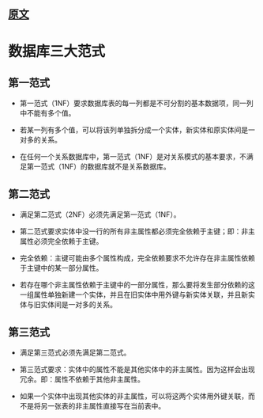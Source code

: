 ## [原文](https://blog.csdn.net/u010425776/article/details/60968300 )

# 数据库三大范式

## 第一范式
- 第一范式（1NF）要求数据库表的每一列都是不可分割的基本数据项，同一列中不能有多个值。

- 若某一列有多个值，可以将该列单独拆分成一个实体，新实体和原实体间是一对多的关系。

- 在任何一个关系数据库中，第一范式（1NF）是对关系模式的基本要求，不满足第一范式（1NF）的数据库就不是关系数据库。

## 第二范式

- 满足第二范式（2NF）必须先满足第一范式（1NF）。

- 第二范式要求实体中没一行的所有非主属性都必须完全依赖于主键；即：非主属性必须完全依赖于主键。

- 完全依赖：主键可能由多个属性构成，完全依赖要求不允许存在非主属性依赖于主键中的某一部分属性。

- 若存在哪个非主属性依赖于主键中的一部分属性，那么要将发生部分依赖的这一组属性单独新建一个实体，并且在旧实体中用外键与新实体关联，并且新实体与旧实体间是一对多的关系。

## 第三范式

- 满足第三范式必须先满足第二范式。

- 第三范式要求：实体中的属性不能是其他实体中的非主属性。因为这样会出现冗余。即：属性不依赖于其他非主属性。

- 如果一个实体中出现其他实体的非主属性，可以将这两个实体用外键关联，而不是将另一张表的非主属性直接写在当前表中。
 